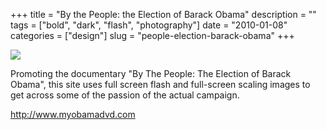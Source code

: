 +++
title = "By the People: the Election of Barack Obama"
description = ""
tags = ["bold", "dark", "flash", "photography"]
date = "2010-01-08"
categories = ["design"]
slug = "people-election-barack-obama"
+++


 

  <div id="screens-thumbs" class="clearfix">
    <div class="txt-center" id="design-submission"><a href="http://www.myobamadvd.com/"><img id='bluga-thumbnail-2263' class='bluga-thumbnail large' src='//media.konigi.com/bluga/
wt4b4749af60336_large.jpg'/></a></div>  
  </div>   
<p>Promoting the documentary &quot;By The People: The Election of Barack Obama&quot;, this site uses full screen flash and full-screen scaling images to get across some of the passion of the actual campaign.</p>

<p><a href="http://www.myobamadvd.com/">http://www.myobamadvd.com</a></p>





